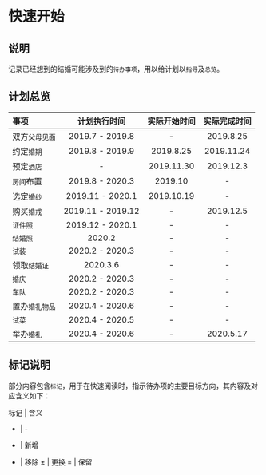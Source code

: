# 快速开始

## 说明

记录已经想到的结婚可能涉及到的`待办事项`，用以给计划以`指导`及`总览`。

## 计划总览

事项 | 计划执行时间 | 实际开始时间 | 实际完成时间
:- | :-: | :-: | :-:
双方`父母见面` | 2019.7 - 2019.8 | - | 2019.8.25
约定`婚期` | 2019.8 - 2019.9 | 2019.8.25 | 2019.11.24
预定`酒店` | - | 2019.11.30 | 2019.12.3
`房间`布置 | 2019.8 - 2020.3 | 2019.10 | -
选定`婚纱` | 2019.11 - 2020.1 | 2019.10.19 | -
购买`婚戒` | 2019.11 - 2019.12 | - | 2019.12.5
`证件照` | 2019.12 - 2020.1 | - | -
`结婚照` | 2020.2 | - | -
`试装` | 2020.2 - 2020.3 | - | -
领取`结婚证` | 2020.3.6 | - | -
`婚庆` | 2020.2 - 2020.3 | - | -
`车队` | 2020.2 - 2020.3 | - | -
置办`婚礼物品` | 2020.4 - 2020.6 | - | -
`试菜` | 2020.4 - 2020.5 | - | -
举办`婚礼` | 2020.4 - 2020.6 | - | 2020.5.17

## 标记说明

部分内容包含`标记`，用于在快速阅读时，指示待办项的主要目标方向，其内容及对应含义如下：

标记 | 含义
- | -
+ | 新增
- | 移除
± | 更换
= | 保留
